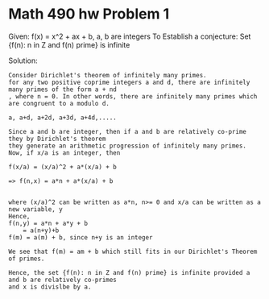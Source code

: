 Math 490 hw Problem 1
==================

Given: f(x) = x^2 + ax + b, a, b are integers
To Establish a conjecture: Set {f(n): n in Z and f(n) prime} is infinite

Solution:

	Consider Dirichlet's theorem of infinitely many primes.
	for any two positive coprime integers a and d, there are infinitely many primes of the form a + nd
	, where n = 0. In other words, there are infinitely many primes which are congruent to a modulo d.
	
	a, a+d, a+2d, a+3d, a+4d,.....
	
	Since a and b are integer, then if a and b are relatively co-prime they by Dirichlet's theorem
	they generate an arithmetic progression of infinitely many primes.	
	Now, if x/a is an integer, then										
	
	f(x/a) = (x/a)^2 + a*(x/a) + b
	
	=> f(n,x) = a*n + a*(x/a) + b


	where (x/a)^2 can be written as a*n, n>= 0 and x/a can be written as a new variable, y
	Hence,
	f(n,y) = a*n + a*y + b
		= a(n+y)+b 
	f(m) = a(m) + b, since n+y is an integer 	
	
	We see that f(m) = am + b which still fits in our Dirichlet's Theorem of primes. 
	
	Hence, the set {f(n): n in Z and f(n) prime} is infinite provided a and b are relatively co-primes
	and x is divislbe by a.
	

			




